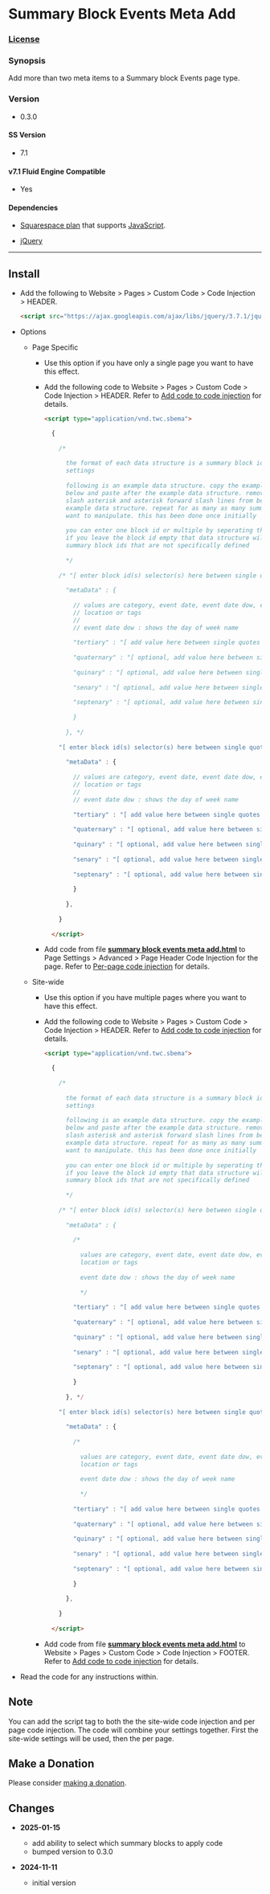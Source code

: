 # Summary Block Events Meta Add

### [License][1]

### Synopsis

Add more than two meta items to a Summary block Events page type.

### Version

  * 0.3.0

#### SS Version

  * 7.1

#### v7.1 Fluid Engine Compatible

  * Yes

#### Dependencies

  * [Squarespace plan][2] that supports [JavaScript][3].
  
  * [jQuery][4]

---

## Install

* Add the following to Website > Pages > Custom Code > Code Injection >
  HEADER.
  
  ```html
  <script src="https://ajax.googleapis.com/ajax/libs/jquery/3.7.1/jquery.min.js"></script>
  ```
  
* Options

  * Page Specific
  
    * Use this option if you have only a single page you want to have this
      effect.
      
    * Add the following code to Website > Pages > Custom Code >
      Code Injection > HEADER. Refer to [Add code to code injection][5] for
      details.
      
      ```html
      <script type="application/vnd.twc.sbema">
      
        {
        
          /*
          
            the format of each data structure is a summary block id and meta data
            settings
            
            following is an example data structure. copy the example data structure
            below and paste after the example data structure. remove the forward
            slash asterisk and asterisk forward slash lines from before and after the
            example data structure. repeat for as many as many summary blocks as you
            want to manipulate. this has been done once initially
            
            you can enter one block id or multiple by seperating the ids by a comma.
            if you leave the block id empty that data structure will be used for all
            summary block ids that are not specifically defined
            
            */
            
          /* "[ enter block id(s) selector(s) here between single quotes replacing square brackets ]" : {
          
            "metaData" : {
            
              // values are category, event date, event date dow, event time,
              // location or tags
              //
              // event date dow : shows the day of week name
              
              "tertiary" : "[ add value here between single quotes replacing square brackets ]",
              
              "quaternary" : "[ optional, add value here between single quotes replacing square brackets ]",
              
              "quinary" : "[ optional, add value here between single quotes replacing square brackets ]",
              
              "senary" : "[ optional, add value here between single quotes replacing square brackets ]",
              
              "septenary" : "[ optional, add value here between single quotes replacing square brackets ]"
              
              }
              
            }, */
            
          "[ enter block id(s) selector(s) here between single quotes replacing square brackets ]" : {
          
            "metaData" : {
            
              // values are category, event date, event date dow, event time,
              // location or tags
              //
              // event date dow : shows the day of week name
              
              "tertiary" : "[ add value here between single quotes replacing square brackets ]",
              
              "quaternary" : "[ optional, add value here between single quotes replacing square brackets ]",
              
              "quinary" : "[ optional, add value here between single quotes replacing square brackets ]",
              
              "senary" : "[ optional, add value here between single quotes replacing square brackets ]",
              
              "septenary" : "[ optional, add value here between single quotes replacing square brackets ]"
              
              }
              
            },
            
          }
          
        </script>
      ```
      
    * Add code from file **[summary block events meta add.html][6]** to Page
      Settings > Advanced > Page Header Code Injection for the page. Refer to
      [Per-page code injection][5] for details.
      
  * Site-wide
  
    * Use this option if you have multiple pages where you want to have this
      effect.
      
    * Add the following code to Website > Pages > Custom Code >
      Code Injection > HEADER. Refer to [Add code to code injection][7] for
      details.
      
      ```html
      <script type="application/vnd.twc.sbema">
      
        {
        
          /*
          
            the format of each data structure is a summary block id and meta data
            settings
            
            following is an example data structure. copy the example data structure
            below and paste after the example data structure. remove the forward
            slash asterisk and asterisk forward slash lines from before and after the
            example data structure. repeat for as many as many summary blocks as you
            want to manipulate. this has been done once initially
            
            you can enter one block id or multiple by seperating the ids by a comma.
            if you leave the block id empty that data structure will be used for all
            summary block ids that are not specifically defined
            
            */
            
          /* "[ enter block id(s) selector(s) here between single quotes replacing square brackets ]" : {
          
            "metaData" : {
            
              /*
              
                values are category, event date, event date dow, event time,
                location or tags
                
                event date dow : shows the day of week name
                
                */
                
              "tertiary" : "[ add value here between single quotes replacing square brackets ]",
              
              "quaternary" : "[ optional, add value here between single quotes replacing square brackets ]",
              
              "quinary" : "[ optional, add value here between single quotes replacing square brackets ]",
              
              "senary" : "[ optional, add value here between single quotes replacing square brackets ]",
              
              "septenary" : "[ optional, add value here between single quotes replacing square brackets ]"
              
              }
              
            }, */
            
          "[ enter block id(s) selector(s) here between single quotes replacing square brackets ]" : {
          
            "metaData" : {
            
              /*
              
                values are category, event date, event date dow, event time,
                location or tags
                
                event date dow : shows the day of week name
                
                */
                
              "tertiary" : "[ add value here between single quotes replacing square brackets ]",
              
              "quaternary" : "[ optional, add value here between single quotes replacing square brackets ]",
              
              "quinary" : "[ optional, add value here between single quotes replacing square brackets ]",
              
              "senary" : "[ optional, add value here between single quotes replacing square brackets ]",
              
              "septenary" : "[ optional, add value here between single quotes replacing square brackets ]"
              
              }
              
            },
            
          }
          
        </script>
      ```
      
    * Add code from file **[summary block events meta add.html][6]** to
      Website > Pages > Custom Code > Code Injection > FOOTER. Refer to [Add
      code to code injection][7] for details.
      
* Read the code for any instructions within.

## Note

You can add the script tag to both the the site-wide code injection and per page
code injection. The code will combine your settings together. First the
site-wide settings will be used, then the per page.

## Make a Donation

Please consider [making a donation][8].

## Changes

* **2025-01-15**

  * add ability to select which summary blocks to apply code
  * bumped version to 0.3.0
  
* **2024-11-11**

  * initial version

[1]: https://github.com/tomsWebConsulting/twcsl/blob/main/LICENSE.txt#L1
[2]: https://www.squarespace.com/pricing
[3]: https://en.wikipedia.org/wiki/JavaScript
[4]: https://jquery.com/
[5]: https://support.squarespace.com/hc/en-us/articles/205815908-Using-code-injection#toc-per-page-code-injection
[6]: summary%20block%20events%20meta%20add.html#L1
[7]: https://support.squarespace.com/hc/en-us/articles/205815908-Using-code-injection#toc-add-code-to-code-injection
[8]: https://github.com/tomsWebConsulting/twcsl#make-a-donation

